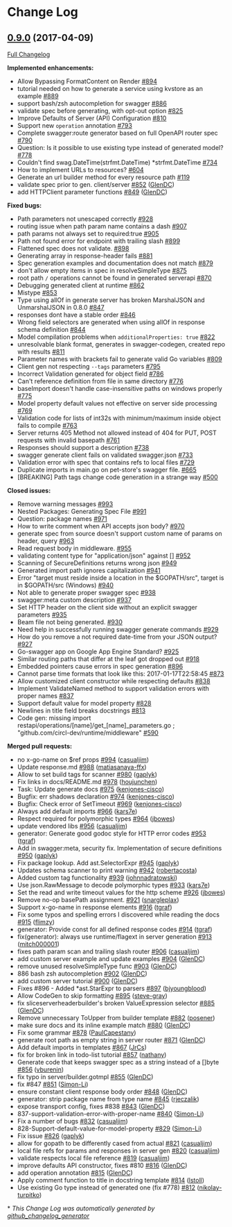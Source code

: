 # Change Log

## [0.9.0](https://github.com/circl-dev/go-swagger/tree/0.9.0) (2017-04-09)
[Full Changelog](https://github.com/circl-dev/go-swagger/compare/0.8.0...0.9.0)

**Implemented enhancements:**

- Allow Bypassing FormatContent on Render [\#894](https://github.com/circl-dev/go-swagger/issues/894)
- tutorial needed on how to generate a service using kvstore as an example [\#889](https://github.com/circl-dev/go-swagger/issues/889)
- support bash/zsh autocompletion for swagger [\#886](https://github.com/circl-dev/go-swagger/issues/886)
- validate spec before generating, with opt-out option [\#825](https://github.com/circl-dev/go-swagger/issues/825)
- Improve Defaults of Server \(API\) Configuration [\#810](https://github.com/circl-dev/go-swagger/issues/810)
- Support new `operation` annotation [\#793](https://github.com/circl-dev/go-swagger/issues/793)
- Complete swagger:route generator based on full OpenAPI router spec [\#790](https://github.com/circl-dev/go-swagger/issues/790)
- Question: Is it possible to use existing type instead of generated model? [\#778](https://github.com/circl-dev/go-swagger/issues/778)
- Couldn't find swag.DateTime\(strfmt.DateTime\) \*strfmt.DateTime [\#734](https://github.com/circl-dev/go-swagger/issues/734)
- How to implement URLs to resources? [\#604](https://github.com/circl-dev/go-swagger/issues/604)
- Generate an url builder method for every resource path [\#119](https://github.com/circl-dev/go-swagger/issues/119)
- validate spec prior to gen. client/server [\#852](https://github.com/circl-dev/go-swagger/pull/852) ([GlenDC](https://github.com/GlenDC))
- add HTTPClient parameter functions [\#849](https://github.com/circl-dev/go-swagger/pull/849) ([GlenDC](https://github.com/GlenDC))

**Fixed bugs:**

- Path parameters not unescaped correctly [\#928](https://github.com/circl-dev/go-swagger/issues/928)
- routing issue when path param name contains a dash [\#907](https://github.com/circl-dev/go-swagger/issues/907)
- path params not always set to required:true [\#905](https://github.com/circl-dev/go-swagger/issues/905)
- Path not found error for endpoint with trailing slash [\#899](https://github.com/circl-dev/go-swagger/issues/899)
- Flattened spec does not validate. [\#898](https://github.com/circl-dev/go-swagger/issues/898)
- Generating array in response-header fails [\#881](https://github.com/circl-dev/go-swagger/issues/881)
- Spec generation examples and documentation does not match [\#879](https://github.com/circl-dev/go-swagger/issues/879)
- don't allow empty items in spec in resolveSimpleType [\#875](https://github.com/circl-dev/go-swagger/issues/875)
- root path `/` operations cannot be found in generated serverapi [\#870](https://github.com/circl-dev/go-swagger/issues/870)
- Debugging generated client at runtime [\#862](https://github.com/circl-dev/go-swagger/issues/862)
- Mistype [\#853](https://github.com/circl-dev/go-swagger/issues/853)
- Type using allOf in generate server has broken MarshalJSON and UnmarshalJSON in 0.8.0 [\#847](https://github.com/circl-dev/go-swagger/issues/847)
- responses dont have a stable order [\#846](https://github.com/circl-dev/go-swagger/issues/846)
- Wrong field selectors are generated when using allOf in response schema definition [\#844](https://github.com/circl-dev/go-swagger/issues/844)
- Model compilation problems when `additionalProperties: true` [\#822](https://github.com/circl-dev/go-swagger/issues/822)
- unresolvable blank format, generates in swagger-codegen, created repo with results [\#811](https://github.com/circl-dev/go-swagger/issues/811)
- Parameter names with brackets fail to generate valid Go variables [\#809](https://github.com/circl-dev/go-swagger/issues/809)
- Client gen not respecting `--tags` parameters [\#795](https://github.com/circl-dev/go-swagger/issues/795)
- Incorrect Validation generated for object field [\#786](https://github.com/circl-dev/go-swagger/issues/786)
- Can't reference definition from file in same directory [\#776](https://github.com/circl-dev/go-swagger/issues/776)
- baseImport doesn't handle case-insensitive paths on windows properly [\#775](https://github.com/circl-dev/go-swagger/issues/775)
- Model property default values not effective on server side processing [\#769](https://github.com/circl-dev/go-swagger/issues/769)
- Validation code for lists of int32s with minimum/maximum inside object fails to compile [\#763](https://github.com/circl-dev/go-swagger/issues/763)
- Server returns 405 Method not allowed instead of 404 for PUT, POST requests with invalid basepath [\#761](https://github.com/circl-dev/go-swagger/issues/761)
- Responses should support a description [\#738](https://github.com/circl-dev/go-swagger/issues/738)
- swagger generate client fails on validated swagger.json [\#733](https://github.com/circl-dev/go-swagger/issues/733)
- Validation error with spec that contains refs to local files [\#729](https://github.com/circl-dev/go-swagger/issues/729)
- Duplicate imports in main.go on pet-store's swagger file. [\#665](https://github.com/circl-dev/go-swagger/issues/665)
- \[BREAKING\] Path tags change code generation in a strange way [\#500](https://github.com/circl-dev/go-swagger/issues/500)

**Closed issues:**

- Remove warning messages [\#993](https://github.com/circl-dev/go-swagger/issues/993)
- Nested Packages: Generating Spec File [\#991](https://github.com/circl-dev/go-swagger/issues/991)
- Question: package names [\#971](https://github.com/circl-dev/go-swagger/issues/971)
- How to write comment when API accepts json body? [\#970](https://github.com/circl-dev/go-swagger/issues/970)
- generate spec from source doesn't support custom name of params on header, query [\#963](https://github.com/circl-dev/go-swagger/issues/963)
- Read request body in middleware. [\#955](https://github.com/circl-dev/go-swagger/issues/955)
- validating content type for "application/json" against \[\] [\#952](https://github.com/circl-dev/go-swagger/issues/952)
- Scanning of SecureDefinitions returns wrong json   [\#949](https://github.com/circl-dev/go-swagger/issues/949)
- Generated import path ignores capitalization [\#941](https://github.com/circl-dev/go-swagger/issues/941)
- Error "target must reside inside a location in the $GOPATH/src", target is in $GOPATH/src \(Windows\) [\#940](https://github.com/circl-dev/go-swagger/issues/940)
- Not able to generate proper swagger spec [\#938](https://github.com/circl-dev/go-swagger/issues/938)
- swagger:meta custom description [\#937](https://github.com/circl-dev/go-swagger/issues/937)
- Set HTTP header on the client side without an explicit swagger parameters [\#935](https://github.com/circl-dev/go-swagger/issues/935)
- Beam file not being generated. [\#930](https://github.com/circl-dev/go-swagger/issues/930)
- Need help in successfully running swagger generate commands [\#929](https://github.com/circl-dev/go-swagger/issues/929)
- How do you remove a not required date-time from your JSON output? [\#927](https://github.com/circl-dev/go-swagger/issues/927)
- Go-swagger app on Google App Engine Standard? [\#925](https://github.com/circl-dev/go-swagger/issues/925)
- Similar routing paths that differ at the leaf got dropped out  [\#918](https://github.com/circl-dev/go-swagger/issues/918)
- Embedded pointers cause errors in spec generation [\#896](https://github.com/circl-dev/go-swagger/issues/896)
- Cannot parse time formats that look like this: 2017-01-17T22:58:45 [\#873](https://github.com/circl-dev/go-swagger/issues/873)
- Allow customized client constructor while respecting defaults [\#838](https://github.com/circl-dev/go-swagger/issues/838)
- Implement ValidateNamed method to support validation errors with proper names [\#837](https://github.com/circl-dev/go-swagger/issues/837)
- Support default value for model property [\#828](https://github.com/circl-dev/go-swagger/issues/828)
- Newlines in title field breaks docstrings [\#813](https://github.com/circl-dev/go-swagger/issues/813)
- Code gen: missing import restapi/operations/\[name\]/get\_\[name\]\_parameters.go ; "github.com/circl-dev/runtime/middleware" [\#590](https://github.com/circl-dev/go-swagger/issues/590)

**Merged pull requests:**

- no x-go-name on $ref props [\#994](https://github.com/circl-dev/go-swagger/pull/994) ([casualjim](https://github.com/casualjim))
- Update response.md [\#988](https://github.com/circl-dev/go-swagger/pull/988) ([matiasanaya-ffx](https://github.com/matiasanaya-ffx))
- Allow to set build tags for scanner [\#980](https://github.com/circl-dev/go-swagger/pull/980) ([gaplyk](https://github.com/gaplyk))
- Fix links in docs/README.md [\#978](https://github.com/circl-dev/go-swagger/pull/978) ([houjunchen](https://github.com/houjunchen))
- Task: Update generate docs [\#975](https://github.com/circl-dev/go-swagger/pull/975) ([kenjones-cisco](https://github.com/kenjones-cisco))
- Bugfix: err shadows declaration [\#974](https://github.com/circl-dev/go-swagger/pull/974) ([kenjones-cisco](https://github.com/kenjones-cisco))
- Bugfix: Check error of SetTimeout [\#969](https://github.com/circl-dev/go-swagger/pull/969) ([kenjones-cisco](https://github.com/kenjones-cisco))
- Always add default imports [\#966](https://github.com/circl-dev/go-swagger/pull/966) ([kars7e](https://github.com/kars7e))
- Respect required for polymorphic types [\#964](https://github.com/circl-dev/go-swagger/pull/964) ([jbowes](https://github.com/jbowes))
- update vendored libs [\#956](https://github.com/circl-dev/go-swagger/pull/956) ([casualjim](https://github.com/casualjim))
- generator: Generate good godoc style for HTTP error codes [\#953](https://github.com/circl-dev/go-swagger/pull/953) ([tgraf](https://github.com/tgraf))
- Add  in swagger:meta, security fix. Implementation of secure definitions [\#950](https://github.com/circl-dev/go-swagger/pull/950) ([gaplyk](https://github.com/gaplyk))
- Fix package lookup. Add ast.SelectorExpr [\#945](https://github.com/circl-dev/go-swagger/pull/945) ([gaplyk](https://github.com/gaplyk))
- Updates schema scanner to print warning [\#942](https://github.com/circl-dev/go-swagger/pull/942) ([robertacosta](https://github.com/robertacosta))
- Added custom tag functionality [\#939](https://github.com/circl-dev/go-swagger/pull/939) ([johnnadratowski](https://github.com/johnnadratowski))
- Use json.RawMessage to decode polymorphic types [\#933](https://github.com/circl-dev/go-swagger/pull/933) ([kars7e](https://github.com/kars7e))
- Set the read and write timeout values for the http scheme [\#926](https://github.com/circl-dev/go-swagger/pull/926) ([jbowes](https://github.com/jbowes))
- Remove no-op basePath assignment. [\#921](https://github.com/circl-dev/go-swagger/pull/921) ([snargleplax](https://github.com/snargleplax))
- Support x-go-name in response elements [\#916](https://github.com/circl-dev/go-swagger/pull/916) ([tgraf](https://github.com/tgraf))
- Fix some typos and spelling errors I discovered while reading the docs [\#915](https://github.com/circl-dev/go-swagger/pull/915) ([flimzy](https://github.com/flimzy))
- generator: Provide const for all defined response codes [\#914](https://github.com/circl-dev/go-swagger/pull/914) ([tgraf](https://github.com/tgraf))
- fix\(generator\): always use runtime/flagext in server generation [\#913](https://github.com/circl-dev/go-swagger/pull/913) ([mitch000001](https://github.com/mitch000001))
- fixes path param scan and trailing slash router [\#906](https://github.com/circl-dev/go-swagger/pull/906) ([casualjim](https://github.com/casualjim))
- add custom server example and update examples [\#904](https://github.com/circl-dev/go-swagger/pull/904) ([GlenDC](https://github.com/GlenDC))
- remove unused resolveSimpleType func [\#903](https://github.com/circl-dev/go-swagger/pull/903) ([GlenDC](https://github.com/GlenDC))
- 886 bash zsh autocompletion [\#902](https://github.com/circl-dev/go-swagger/pull/902) ([GlenDC](https://github.com/GlenDC))
- add custom server tutorial [\#900](https://github.com/circl-dev/go-swagger/pull/900) ([GlenDC](https://github.com/GlenDC))
- Fixes \#896 - Added \*ast.StarExpr to parsers [\#897](https://github.com/circl-dev/go-swagger/pull/897) ([bjyoungblood](https://github.com/bjyoungblood))
- Allow CodeGen to skip formatting [\#895](https://github.com/circl-dev/go-swagger/pull/895) ([steve-gray](https://github.com/steve-gray))
- fix sliceserverheaderbuilder's broken ValueExpression selector [\#885](https://github.com/circl-dev/go-swagger/pull/885) ([GlenDC](https://github.com/GlenDC))
- Remove unnecessary ToUpper from builder template [\#882](https://github.com/circl-dev/go-swagger/pull/882) ([posener](https://github.com/posener))
- make sure docs and its inline example match [\#880](https://github.com/circl-dev/go-swagger/pull/880) ([GlenDC](https://github.com/GlenDC))
- Fix some grammar [\#878](https://github.com/circl-dev/go-swagger/pull/878) ([PaulCapestany](https://github.com/PaulCapestany))
- generate root path as empty string in server router [\#871](https://github.com/circl-dev/go-swagger/pull/871) ([GlenDC](https://github.com/GlenDC))
- Add default imports in templates [\#867](https://github.com/circl-dev/go-swagger/pull/867) ([JrCs](https://github.com/JrCs))
- fix for broken link in todo-list tutorial [\#857](https://github.com/circl-dev/go-swagger/pull/857) ([nathany](https://github.com/nathany))
- Generate code that keeps swagger spec as a string instead of a \[\]byte [\#856](https://github.com/circl-dev/go-swagger/pull/856) ([vburenin](https://github.com/vburenin))
- fix typo in server/builder.gotmpl [\#855](https://github.com/circl-dev/go-swagger/pull/855) ([GlenDC](https://github.com/GlenDC))
- fix \#847 [\#851](https://github.com/circl-dev/go-swagger/pull/851) ([Simon-Li](https://github.com/Simon-Li))
- ensure constant client response body order [\#848](https://github.com/circl-dev/go-swagger/pull/848) ([GlenDC](https://github.com/GlenDC))
- generator: strip package name from type name [\#845](https://github.com/circl-dev/go-swagger/pull/845) ([rjeczalik](https://github.com/rjeczalik))
- expose transport config, fixes \#838 [\#843](https://github.com/circl-dev/go-swagger/pull/843) ([GlenDC](https://github.com/GlenDC))
- 837-support-validation-error-with-proper-name [\#840](https://github.com/circl-dev/go-swagger/pull/840) ([Simon-Li](https://github.com/Simon-Li))
- Fix a number of bugs [\#832](https://github.com/circl-dev/go-swagger/pull/832) ([casualjim](https://github.com/casualjim))
- 828-Support-default-value-for-model-property [\#829](https://github.com/circl-dev/go-swagger/pull/829) ([Simon-Li](https://github.com/Simon-Li))
- Fix issue [\#826](https://github.com/circl-dev/go-swagger/pull/826) ([gaplyk](https://github.com/gaplyk))
- allow for gopath to be differently cased from actual [\#821](https://github.com/circl-dev/go-swagger/pull/821) ([casualjim](https://github.com/casualjim))
- local file refs for params and responses in server gen [\#820](https://github.com/circl-dev/go-swagger/pull/820) ([casualjim](https://github.com/casualjim))
- validate respects local file reference [\#819](https://github.com/circl-dev/go-swagger/pull/819) ([casualjim](https://github.com/casualjim))
- improve defaults API constructor, fixes \#810 [\#816](https://github.com/circl-dev/go-swagger/pull/816) ([GlenDC](https://github.com/GlenDC))
- add operation annotation [\#815](https://github.com/circl-dev/go-swagger/pull/815) ([GlenDC](https://github.com/GlenDC))
- Apply comment function to title in docstring template [\#814](https://github.com/circl-dev/go-swagger/pull/814) ([lstoll](https://github.com/lstoll))
- Use existing Go type instead of generated one \(fix \#778\) [\#812](https://github.com/circl-dev/go-swagger/pull/812) ([nikolay-turpitko](https://github.com/nikolay-turpitko))

\* *This Change Log was automatically generated by [github_changelog_generator](https://github.com/skywinder/Github-Changelog-Generator)*
